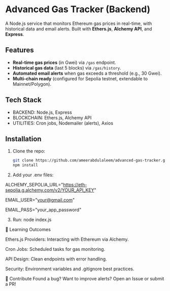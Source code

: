 #  Advanced Gas Tracker (Backend)

A Node.js service that monitors Ethereum gas prices in real-time, with historical data and email alerts. Built with **Ethers.js**, **Alchemy API**, and **Express**.

## Features
- **Real-time gas prices** (in Gwei) via `/gas` endpoint.
- **Historical gas data** (last 5 blocks) via `/gas/history`.
- **Automated email alerts** when gas exceeds a threshold (e.g., 30 Gwei).
- **Multi-chain ready** (configured for Sepolia testnet, extendable to Mainnet/Polygon).

##  Tech Stack
- BACKEND: Node.js, Express
- BLOCKCHAIN: Ethers.js, Alchemy API
- UTILITIES: Cron jobs, Nodemailer (alerts), Axios

## Installation
1. Clone the repo:
   ```bash
   git clone https://github.com/ameerabdulaleem/advanced-gas-tracker.git
   npm install

2. Add your .env files:
   
ALCHEMY_SEPOLIA_URL="https://eth-sepolia.g.alchemy.com/v2/YOUR_API_KEY"

EMAIL_USER="your@gmail.com"

EMAIL_PASS="your_app_password"

3. Run: node index.js

🌟 Learning Outcomes

Ethers.js Providers: Interacting with Ethereum via Alchemy.

Cron Jobs: Scheduled tasks for gas monitoring.

API Design: Clean endpoints with error handling.

Security: Environment variables and .gitignore best practices.

🤝 Contribute
Found a bug? Want to improve alerts? Open an Issue or submit a PR!
